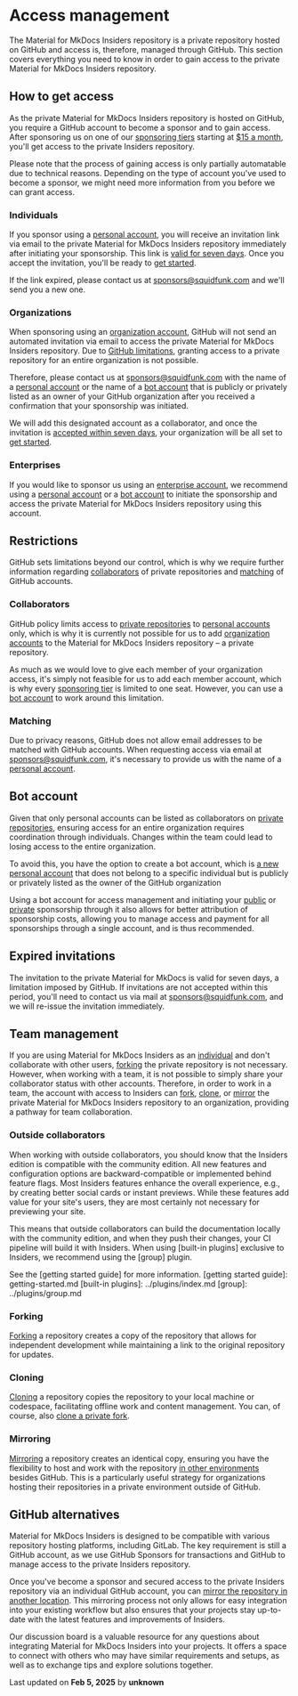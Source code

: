 # Access management

The Material for MkDocs Insiders repository is a private repository hosted on
GitHub and access is, therefore, managed through GitHub. This section covers
everything you need to know in order to gain access to the private Material for
MkDocs Insiders repository.

## How to get access

As the private Material for MkDocs Insiders repository is hosted on GitHub, you
require a GitHub account to become a sponsor and to gain access. After
sponsoring us on one of our [sponsoring tiers] starting at [$15 a month],
you'll get access to the private Insiders repository.

Please note that the process of gaining access is only partially automatable due
to technical reasons. Depending on the type of account you've used to become a
sponsor, we might need more information from you before we can grant access.

  [$15 a month]: https://github.com/sponsors/squidfunk/sponsorships?tier_id=210638
  [sponsoring tiers]: sponsoring-tiers.md

### Individuals

If you sponsor using a [personal account], you will receive an invitation link
via email to the private Material for MkDocs Insiders repository immediately
after initiating your sponsorship. This link is [valid for seven days]. Once you
accept the invitation, you'll be ready to [get started].

If the link expired, please contact us at sponsors@squidfunk.com and we'll
send you a new one.

  [personal account]: https://docs.github.com/en/get-started/learning-about-github/types-of-github-accounts#personal-accounts
  [valid for seven days]: #expired-invitations
  [get started]: getting-started.md

### Organizations

When sponsoring using an [organization account], GitHub will not send an
automated invitation via email to access the private Material for MkDocs Insiders
repository. Due to [GitHub limitations], granting access to a private repository
for an entire organization is not possible.

Therefore, please contact us at sponsors@squidfunk.com with the name of a
[personal account] or the name of a [bot account] that is publicly or privately
listed as an owner of your GitHub organization after you received a confirmation
that your sponsorship was initiated.

We will add this designated account as a collaborator, and once the invitation
is [accepted within seven days], your organization will be all set to [get
started].

  [organization account]: https://docs.github.com/en/get-started/learning-about-github/types-of-github-accounts#organization-accounts
  [GitHub limitations]: #collaborators
  [bot account]: #bot-account
  [accepted within seven days]: #expired-invitations

### Enterprises

If you would like to sponsor us using an [enterprise account], we recommend
using a [personal account] or a [bot account] to initiate the sponsorship and
access the private Material for MkDocs Insiders repository using this account.

  [enterprise account]: https://docs.github.com/en/get-started/learning-about-github/types-of-github-accounts#enterprise-accounts

## Restrictions

GitHub sets limitations beyond our control, which is why we require further
information regarding [collaborators] of private repositories and [matching] of
GitHub accounts.

  [collaborators]: #collaborators
  [matching]: #matching

### Collaborators

GitHub policy limits access to [private repositories] to [personal accounts]
only, which is why it is currently not possible for us to add [organization
accounts] to the Material for MkDocs Insiders repository – a private
repository.

As much as we would love to give each member of your organization access, it's
simply not feasible for us to add each member account, which is why every
[sponsoring tier] is limited to one seat. However, you can use a [bot account]
to work around this limitation.

  [private repositories]: https://docs.github.com/en/account-and-profile/setting-up-and-managing-your-personal-account-on-github/managing-access-to-your-personal-repositories/inviting-collaborators-to-a-personal-repository
  [personal accounts]: https://docs.github.com/en/get-started/learning-about-github/types-of-github-accounts#personal-accounts
  [organization accounts]: https://docs.github.com/en/get-started/learning-about-github/types-of-github-accounts#organization-accounts
  [sponsoring tier]: sponsoring-tiers.md
  [team management]: #team-management

### Matching

Due to privacy reasons, GitHub does not allow email addresses to be matched with
GitHub accounts. When requesting access via email at sponsors@squidfunk.com,
it's necessary to provide us with the name of a [personal account].

## Bot account

Given that only personal accounts can be listed as collaborators on
[private repositories], ensuring access for an entire organization requires
coordination through individuals. Changes within the team could lead to losing
access to the entire organization.

To avoid this, you have the option to create a bot account, which is
[a new personal account] that does not belong to a specific individual but is
publicly or privately listed as the owner of the GitHub organization

Using a bot account for access management and initiating your [public] or
[private] sponsorship through it also allows for better attribution of
sponsorship costs, allowing you to manage access and payment for all
sponsorships through a single account, and is thus recommended.

  [a new personal account]: https://docs.github.com/en/get-started/start-your-journey/creating-an-account-on-github
  [public]: privacy.md/#public-sponsors
  [private]: privacy.md/#private-sponsors

## Expired invitations

The invitation to the private Material for MkDocs is valid for seven days, a
limitation imposed by GitHub. If invitations are not accepted within this
period, you'll need to contact us via mail at sponsors@squidfunk.com, and we
will re-issue the invitation immediately.

## Team management

If you are using Material for MkDocs Insiders as an [individual] and don't
collaborate with other users, [forking] the private repository is not necessary.
However, when working with a team, it is not possible to simply share your
collaborator status with other accounts. Therefore, in order to work in a team,
the account with access to Insiders can [fork], [clone], or [mirror] the private
Material for MkDocs Insiders repository to an organization, providing a pathway
for team collaboration.

  [fork]: #forking
  [clone]: #cloning
  [mirror]: #mirroring
  [individual]: #individuals

### Outside collaborators

When working with outside collaborators, you should know that the Insiders
edition is compatible with the community edition. All new features and
configuration options are backward-compatible or implemented behind feature
flags. Most Insiders features enhance the overall experience, e.g., by creating
better social cards or instant previews. While these features add value for your
site's users, they are most certainly not necessary for previewing your site.

This means that outside collaborators can build the documentation locally with
the community edition, and when they push their changes, your CI pipeline will
build it with Insiders. When using [built-in plugins] exclusive to Insiders, we
recommend using the [group] plugin.

See the [getting started guide] for more information.
  [getting started guide]: getting-started.md
  [built-in plugins]: ../plugins/index.md
  [group]: ../plugins/group.md

### Forking

[Forking] a repository creates a copy of the repository that allows for
independent development while maintaining a link to the original repository
for updates.

  [forking]: https://docs.github.com/en/get-started/quickstart/fork-a-repo

### Cloning

[Cloning] a repository copies the repository to your local machine or codespace,
facilitating offline work and content management. You can, of course, also
[clone a private fork].

  [cloning]: https://docs.github.com/en/repositories/creating-and-managing-repositories/cloning-a-repository
  [clone a private fork]: https://docs.github.com/en/pull-requests/collaborating-with-pull-requests/working-with-forks/fork-a-repo#cloning-your-forked-repository

### Mirroring

[Mirroring] a repository creates an identical copy, ensuring you have the
flexibility to host and work with the repository [in other environments] besides
GitHub. This is a particularly useful strategy for organizations hosting their
repositories in a private environment outside of GitHub.

  [mirroring]: https://docs.github.com/en/repositories/creating-and-managing-repositories/duplicating-a-repository
  [in other environments]: #github-alternatives

## GitHub alternatives

Material for MkDocs Insiders is designed to be compatible with various
repository hosting platforms, including GitLab. The key requirement is still a
GitHub account, as we use GitHub Sponsors for transactions and GitHub to manage access to the private Insiders repository.

Once you've become a sponsor and secured access to the private Insiders
repository via an individual GitHub account, you can [mirror the repository in
another location]. This mirroring process not only allows for easy integration
into your existing workflow but also ensures that your projects stay up-to-date
with the latest features and improvements of Insiders.

Our discussion board is a valuable resource for any questions about integrating
Material for MkDocs Insiders into your projects. It offers a space to connect
with others who may have similar requirements and setups, as well as to
exchange tips and explore solutions together.

  [mirror the repository in another location]: https://docs.github.com/en/repositories/creating-and-managing-repositories/duplicating-a-repository#mirroring-a-repository-in-another-location
  [discussion board]: https://github.com/squidfunk/mkdocs-material/discussions




<div class="last-updated">Last updated on <strong>Feb 5, 2025</strong> by <strong>unknown</strong></div>
